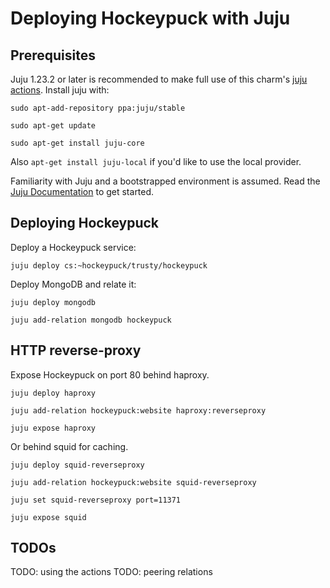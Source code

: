 # Deploying Hockeypuck with Juju

## Prerequisites

Juju 1.23.2 or later is recommended to make full use of this charm's [juju
actions](https://jujucharms.com/docs/stable/actions). Install juju with:

`sudo apt-add-repository ppa:juju/stable`

`sudo apt-get update`

`sudo apt-get install juju-core`

Also `apt-get install juju-local` if you'd like to use the local provider.

Familiarity with Juju and a bootstrapped environment is assumed. Read the [Juju
Documentation](https://jujucharms.com/docs/) to get started.

## Deploying Hockeypuck

Deploy a Hockeypuck service:

`juju deploy cs:~hockeypuck/trusty/hockeypuck`

Deploy MongoDB and relate it:

`juju deploy mongodb`

`juju add-relation mongodb hockeypuck`

## HTTP reverse-proxy

Expose Hockeypuck on port 80 behind haproxy.

`juju deploy haproxy`

`juju add-relation hockeypuck:website haproxy:reverseproxy`

`juju expose haproxy`

Or behind squid for caching.

`juju deploy squid-reverseproxy`

`juju add-relation hockeypuck:website squid-reverseproxy`

`juju set squid-reverseproxy port=11371`

`juju expose squid`

## TODOs
TODO: using the actions
TODO: peering relations

